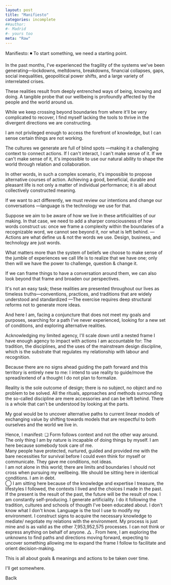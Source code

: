 ```yaml
---
layout: post
title: "Manifiesto"
categories: incomplete
##author:
#- Madrid
#- yours too
meta: "Raw"
---
```



Manifiesto: ◾
To start something, we need a starting point.

In the past months, I've experienced the fragility of the systems we've been generating—lockdowns, meltdowns, breakdowns, financial collapses, gaps, social inequalities, geopolitical power shifts, and a large variety of interrelated crises. 

These realities result from deeply entrenched ways of being, knowing and doing. A tangible probe that our wellbeing is profoundly affected by the people and the world around us. 

While we keep crossing beyond boundaries from where it'll be very complicated to recover, I find myself lacking the tools to thrive in the divergent directions we are constructing.

I am not privileged enough to access the forefront of knowledge, but I can sense certain things are not working. 

The cultures we generate are full of blind spots —making it a challenging context to connect actions. If I can't interact, I can't make sense of it. If we can't make sense of it, it's impossible to use our natural ability to shape the world through relation and collaboration.

In other words, in such a complex scenario, it's impossible to propose alternative courses of action. Achieving a good, beneficial, durable and pleasant life is not only a matter of individual performance; it is all about collectively constructed meaning. 

If we want to act differently, we must review our intentions and change our conversations  —language is the technology we use for that. 

Suppose we aim to be aware of how we live in these artificialities of our making. In that case, we need to add a sharper consciousness of how words construct us: once we frame a complexity within the boundaries of a recognizable word, we cannot see beyond it, nor what is left behind. 
—Actions are what define us & not the words we use. Design, business, and technology are just words. 

What matters more than the system of beliefs we choose to make sense of the jumble of experiences we call life is to realize that we have one; only then will we have the power to challenge, question & change it.

If we can frame things to have a conversation around them, we can also look beyond that frame and broaden our perspectives.  

It's not an easy task; these realities are presented throughout our lives as timeless truths—conventions, practices, and traditions that are widely understood and standardized —The exercise requires deep structural reforms not to generate more ideas. 

And here I am, facing a conjuncture that does not meet my goals and purposes, searching for a path I've never experienced, looking for a new set of conditions, and exploring alternative realities. 

Acknowledging my limited agency, I'll scale down until a nested frame I have enough agency to impact with actions I am accountable for: The tradition, the disciplines, and the uses of the mainstream design discipline, which is the substrate that regulates my relationship with labour and recognition.

Because there are no signs ahead guiding the path forward and this territory is entirely new to me: I intend to use reality to guide/move the spread/extend of a thought I do not plan to formalize. 

Reality is the sole outcome of design; there is no subject, no object and no problem to be solved. All the rituals, approaches and methods surrounding the so-called discipline are mere accessories and can be left behind. There is a whole that can't be understood by looking at the parts.

My goal would be to uncover alternative paths to current linear models of exchanging value by shifting towards models that are respectful to both ourselves and the world we live in. 

Hence, I manifest: 
❏ 
Form follows context and not the other way around.  
The only thing I am by nature is incapable of doing things by myself. I am here because somebody took care of me.   
Many people have protected, nurtured, guided and provided me with the bare necessities for survival before I could even think for myself or communicate. They gave me conditions, not ideas.  
I am not alone in this world; there are limits and boundaries I should not cross when pursuing my wellbeing. We should be sitting here in identical conditions. 
I am in debt.   
◯
I am sitting here because of the knowledge and expertise I treasure, the lifestyles I followed, the contexts I lived and the choices I made in the past. If the present is the result of the past, the future will be the result of now.
I am constantly self-producing. 
I generate artificiality. I do it following the tradition, cultures and schools of thougth I've been educated about. I don't know what I don't know.
Language is the tool I use to modify my environment. I construct signs to acquire the necessary knowledge to mediate/ negotiate my relations with the environment. My process is just mine and is as valid as the other 7,953,952,575 processes. 
I can not think or express anything on behalf of anyone. 
△
	. From here, I am exploring the unknowns to find paths and directions moving forward, expecting to uncover something allowing me to expand the frame I follow to facilitate and orient decision-making.

This is all about goals & meanings and actions to be taken over time. 

I'll get somewhere. 

Baclk
 
